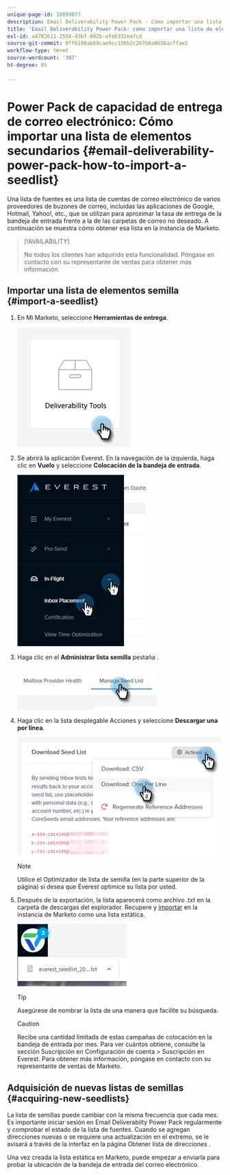 ```yaml
---
unique-page-id: 10099077
description: Email Deliverability Power Pack - Cómo importar una lista de elementos - Marketo Docs - Documentación del producto
title: 'Email Deliverability Power Pack: cómo importar una lista de elementos secundarios'
exl-id: a4782611-2556-43bf-802b-afeb332eafcd
source-git-commit: 8ff6198abb9cae9cc150b2c267b0a8658acffae2
workflow-type: tm+mt
source-wordcount: '307'
ht-degree: 0%

---
```


# Power Pack de capacidad de entrega de correo electrónico: Cómo importar una lista de elementos secundarios {#email-deliverability-power-pack-how-to-import-a-seedlist}

Una lista de fuentes es una lista de cuentas de correo electrónico de varios proveedores de buzones de correo, incluidas las aplicaciones de Google, Hotmail, Yahoo!, etc., que se utilizan para aproximar la tasa de entrega de la bandeja de entrada frente a la de las carpetas de correo no deseado. A continuación se muestra cómo obtener esa lista en la instancia de Marketo.

>[!AVAILABILITY]
>
>No todos los clientes han adquirido esta funcionalidad. Póngase en contacto con su representante de ventas para obtener más información.

## Importar una lista de elementos semilla {#import-a-seedlist}

1. En Mi Marketo, seleccione **Herramientas de entrega**.

   ![](assets/email-deliverability-power-pack-1.png)

1. Se abrirá la aplicación Everest. En la navegación de la izquierda, haga clic en **Vuelo** y seleccione **Colocación de la bandeja de entrada**.

   ![](assets/email-deliverability-power-pack-2.png)

1. Haga clic en el **Administrar lista semilla** pestaña .

   ![](assets/email-deliverability-power-pack-3.png)

1. Haga clic en la lista desplegable Acciones y seleccione **Descargar una por línea**.

   ![](assets/email-deliverability-power-pack-4.png)

   >[!NOTE]
   >
   >Utilice el Optimizador de lista de semilla (en la parte superior de la página) si desea que Everest optimice su lista por usted.

1. Después de la exportación, la lista aparecerá como archivo .txt en la carpeta de descargas del explorador. Recupere y [importar](/help/marketo/getting-started/quick-wins/import-a-list-of-people.md) en la instancia de Marketo como una lista estática.

   ![](assets/email-deliverability-power-pack-5.png)

   >[!TIP]
   >
   >Asegúrese de nombrar la lista de una manera que facilite su búsqueda.

   >[!CAUTION]
   >
   >Recibe una cantidad limitada de estas campañas de colocación en la bandeja de entrada por mes. Para ver cuántos obtiene, consulte la sección Suscripción en Configuración de cuenta > Suscripción en Everest. Para obtener más información, póngase en contacto con su representante de ventas de Marketo.

## Adquisición de nuevas listas de semillas {#acquiring-new-seedlists}

La lista de semillas puede cambiar con la misma frecuencia que cada mes. Es importante iniciar sesión en Email Deliverabilty Power Pack regularmente y comprobar el estado de la lista de fuentes. Cuando se agregan direcciones nuevas o se requiere una actualización en el extremo, se le avisará a través de la interfaz en la página Obtener lista de direcciones .

Una vez creada la lista estática en Marketo, puede empezar a enviarla para probar la ubicación de la bandeja de entrada del correo electrónico.
